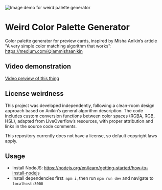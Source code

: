 ![Image demo for weird palette generator](https://github.com/user-attachments/assets/79ae6f94-e28f-4326-baf7-52a4171cb9af)

# Weird Color Palette Generator

Color palette generator for preview cards,
inspired by Misha Anikin’s article "A very simple color matching algorithm that
works": https://medium.com/@iammishaanikin

## Video demonstration

[Video preview of this thing](https://github.com/user-attachments/assets/5423eee0-c75a-4062-8006-995da3648320)

## License weirdness

This project was developed independently, following a clean-room design approach based on Anikin’s general
algorithm description. The code includes custom conversion functions between color spaces (RGBA, RGB, HSL),
adapted from LiveOverflow’s resources, with proper attribution and links in the source code comments.

This repository currently does not have a license, so default copyright laws apply.

## Usage

- Install NodeJS: https://nodejs.org/en/learn/getting-started/how-to-install-nodejs
- Install dependencies first: `npm i`, then run `npm run dev` and navigate to `localhost:3000`
